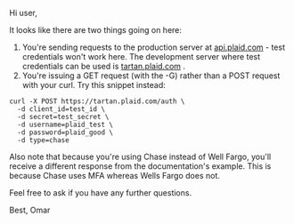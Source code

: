 Hi user,

It looks like there are two things going on here:

1. You're sending requests to the production server at [api.plaid.com](https://api.plaid.com) - test credentials won't work here. The development server where test credentials can be used is [tartan.plaid.com](https://tartan.plaid.com) .
2. You're issuing a GET request (with the -G) rather than a POST request with your curl.
Try this snippet instead:
```
curl -X POST https://tartan.plaid.com/auth \
  -d client_id=test_id \
  -d secret=test_secret \
  -d username=plaid_test \
  -d password=plaid_good \
  -d type=chase
```
Also note that because you're using Chase instead of Well Fargo, you'll receive a different response from the documentation's example. This is because Chase uses MFA whereas Wells Fargo does not.

Feel free to ask if you have any further questions.

Best, 
Omar
